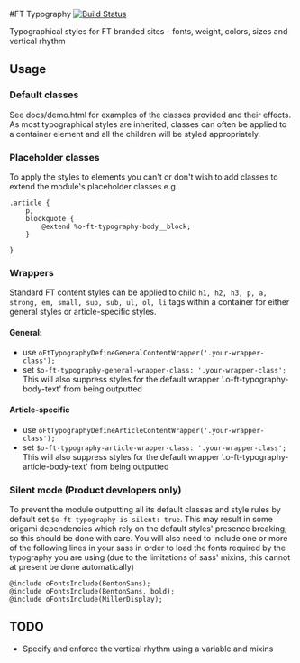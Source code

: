 #FT Typography [![Build Status](https://travis-ci.org/Financial-Times/o-ft-typography.png?branch=master)](https://travis-ci.org/Financial-Times/o-colors)

Typographical styles for FT branded sites - fonts, weight, colors, sizes and vertical rhythm

## Usage

### Default classes

See docs/demo.html for examples of the classes provided and their effects. As most typographical styles are inherited, classes can often be applied to a container element and all the children will be styled appropriately.

### Placeholder classes

To apply the styles to elements you can't or don't wish to add classes to extend the module's placeholder classes e.g.

    .article {
    	p,
    	blockquote {
 			@extend %o-ft-typography-body__block;   		
    	}

    }

### Wrappers
Standard FT content styles can be applied to child `h1, h2, h3, p, a, strong, em, small, sup, sub, ul, ol, li` tags within a container for either general styles or article-specific styles.

#### General:

* use `oFtTypographyDefineGeneralContentWrapper('.your-wrapper-class');`
* set `$o-ft-typography-general-wrapper-class: '.your-wrapper-class';` This will also suppress styles for the default wrapper '.o-ft-typography-body-text' from being outputted
    
#### Article-specific

* use `oFtTypographyDefineArticleContentWrapper('.your-wrapper-class');`
* set `$o-ft-typography-article-wrapper-class: '.your-wrapper-class';` This will also suppress styles for the default wrapper '.o-ft-typography-article-body-text' from being outputted


### Silent mode (Product developers only)

To prevent the module outputting all its default classes and style rules by default set `$o-ft-typography-is-silent: true`. This may result in some origami dependencies which rely on the default styles' presence breaking, so this should be done with care. You will also need to include one or more of the following lines in your sass in order to load the fonts required by the typography you are using (due to the limitations of sass' mixins, this cannot at present be done automatically)

	@include oFontsInclude(BentonSans);
	@include oFontsInclude(BentonSans, bold);
	@include oFontsInclude(MillerDisplay);


## TODO
* Specify and enforce the vertical rhythm using a variable and mixins
